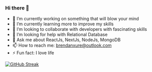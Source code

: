 ### Hi there 👋


- 🔭 I’m currently working on something that will blow your mind
- 🌱 I’m currently learning more to improve my skills
- 👯 I’m looking to collaborate with developers with fascinating skills
- 🤔 I’m looking for help with Relational Database
- 💬 Ask me about ReactJs, NextJs, NodeJs, MongoDB
- 📫 How to reach me: brendanxure@outlook.com
- ⚡ Fun fact: I love life


[![GitHub Streak](https://streak-stats.demolab.com?user=brendanxure&theme=highcontrast)](https://git.io/streak-stats)
